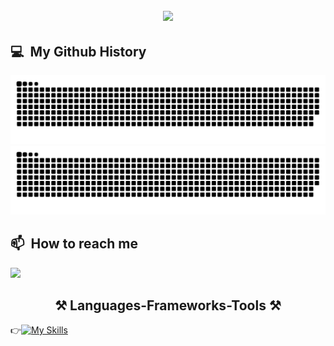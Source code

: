 <h2 align="center">
    <img src="https://readme-typing-svg.herokuapp.com/?font=Righteous&size=35&center=true&vCenter=true&width=500&height=70&duration=4000&lines=Hi+There!+👋;+I'm+Stanislav!;" />
</h2>

<h2> 💻 &nbsp;My Github History</h2>

![github contribution grid snake animation](https://raw.githubusercontent.com/stas-lob4/stas-lob4/output/github-contribution-grid-snake-dark.svg#gh-dark-mode-only)![github contribution grid snake animation](https://raw.githubusercontent.com/stas-lob4/stas-lob4/output/github-contribution-grid-snake.svg#gh-light-mode-only)

<h2> 📫 &nbsp;How to reach me</h2>
<p align="left">
  <a href="https://www.linkedin.com/in/stanislav-lobchuk-13a832237/">
    <img height="50" src="https://cdn-icons-png.flaticon.com/512/174/174857.png"/>
  </a>
</p>


<h2 align="center">⚒️ Languages-Frameworks-Tools ⚒️</h2>

👉[![My Skills](https://skills.thijs.gg/icons?i=js,html,css,tailwind,nodejs,ts,react,materialui,redux,mysql,graphql,docker,github,gitlab,git)](https://skills.thijs.gg)

<!---
PPROGER/PPROGER is a ✨ special ✨ repository because its `README.md` (this file) appears on your GitHub profile.
You can click the Preview link to take a look at your changes.
--->
